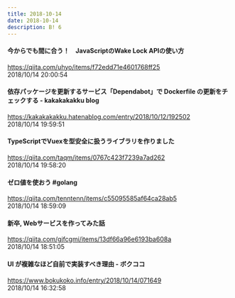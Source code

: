 ```yaml
---
title: 2018-10-14
date: 2018-10-14
description: B! 6
---
```


#### 今からでも間に合う！　JavaScriptのWake Lock APIの使い方
https://qiita.com/uhyo/items/f72edd71e4601768ff25<br>
2018/10/14 20:00:54<br>


#### 依存パッケージを更新するサービス「Dependabot」で Dockerfile の更新をチェックする - kakakakakku blog
https://kakakakakku.hatenablog.com/entry/2018/10/12/192502<br>
2018/10/14 19:59:51<br>


#### TypeScriptでVuexを型安全に扱うライブラリを作りました
https://qiita.com/taqm/items/0767c423f7239a7ad262<br>
2018/10/14 19:58:20<br>


#### ゼロ値を使おう #golang
https://qiita.com/tenntenn/items/c55095585af64ca28ab5<br>
2018/10/14 18:59:09<br>


#### 新卒, Webサービスを作ってみた話
https://qiita.com/gjfcgmi/items/13df66a96e6193ba608a<br>
2018/10/14 18:51:05<br>


#### UI が複雑なほど自前で実装すべき理由 - ボクココ
https://www.bokukoko.info/entry/2018/10/14/071649<br>
2018/10/14 16:32:58<br>


